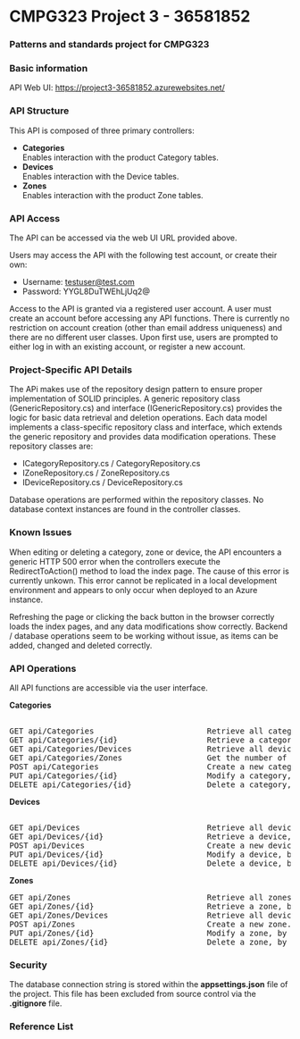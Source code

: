 # CMPG323 Project 3 - 36581852 
### Patterns and standards project for CMPG323
### Basic information 
API Web UI: https://project3-36581852.azurewebsites.net/

### API Structure 
This API is composed of three primary controllers: 

- **Categories**  
Enables interaction with the product Category tables. 
- **Devices**  
Enables interaction with the Device tables. 
- **Zones**  
Enables interaction with the product Zone tables.
 
### API Access 
The API can be accessed via the web UI URL provided above. 

Users may access the API with the following test account, or create their own:
- Username: testuser@test.com
- Password: YYGL8DuTWEhLjUq2@

Access to the API is granted via a registered user account. A user must create an account before accessing any API functions. There is currently no restriction
on account creation (other than email address uniqueness) and there are no different user classes. 
Upon first use, users are prompted to either log in with an existing account, or register a new account.

### Project-Specific API Details
The APi makes use of the repository design pattern to ensure proper implementation of SOLID principles. 
A generic repository class (GenericRepository.cs) and interface (IGenericRepository.cs) provides the logic for basic data retrieval and deletion operations.
Each data model implements a class-specific repository class and interface, which extends the generic repository and provides data modification operations.
These repository classes are:
- ICategoryRepository.cs / CategoryRepository.cs
- IZoneRepository.cs / ZoneRepository.cs
- IDeviceRepository.cs / DeviceRepository.cs

Database operations are performed within the repository classes. No database context instances are found in the controller classes.

### Known Issues
When editing or deleting a category, zone or device, the API encounters a generic HTTP 500 error when the controllers execute the RedirectToAction() method to load the index page. The cause of this error is currently unkown. This error cannot be replicated in a local development environment and appears to only occur when deployed to an Azure instance.

Refreshing the page or clicking the back button in the browser correctly loads the index pages, and any data modifications show correctly. Backend / database operations seem to be working without issue, as items can be added, changed and deleted correctly.

### API Operations 

All API functions are accessible via the user interface.

**Categories** 
<pre> 
GET api/Categories                        Retrieve all categories.
GET api/Categories/{id}                   Retrieve a category, by category ID.
GET api/Categories/Devices                Retrieve all devices within a specific category, based on category ID.
GET api/Categories/Zones                  Get the number of zones associated to a specific category, based on category ID.
POST api/Categories                       Create a new category.
PUT api/Categories/{id}                   Modify a category, by category ID.
DELETE api/Categories/{id}                Delete a category, by category ID.
</pre>

**Devices** 
<pre> 
GET api/Devices                           Retrieve all devices.
GET api/Devices/{id}                      Retrieve a device, by device ID.
POST api/Devices                          Create a new device.
PUT api/Devices/{id}                      Modify a device, by device ID.
DELETE api/Devices/{id}                   Delete a device, by device ID.
</pre>

**Zones**  
<pre>
GET api/Zones                             Retrieve all zones.
GET api/Zones/{id}                        Retrieve a zone, by zone ID.
GET api/Zones/Devices                     Retrieve all devices within a specific zone, based on zone ID.
POST api/Zones                            Create a new zone.
PUT api/Zones/{id}                        Modify a zone, by zone ID.
DELETE api/Zones/{id}                     Delete a zone, by zone ID.
</pre>

### Security
The database connection string is stored within the **appsettings.json** file of the project. This file has been excluded from source control via the **.gitignore** file.

### Reference List

